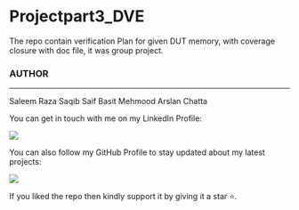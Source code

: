 # Projectpart3_DVE
The repo contain verification Plan for given DUT memory, with coverage closure with doc file, it was group project. 


### AUTHOR
<hr>
Saleem Raza
Saqib Saif
Basit Mehmood
Arslan Chatta

You can get in touch with me on my LinkedIn Profile:



<a href = "https://www.linkedin.com/in/saleemraza1/"><img src="https://img.icons8.com/fluent/48/000000/linkedin.png"/></a>







You can also follow my GitHub Profile to stay updated about my latest projects:


<a href = "https://github.com/RazaSaleem"><img src="https://img.icons8.com/fluent/48/000000/github.png"/></a>


If you liked the repo then kindly support it by giving it a star ⭐.
